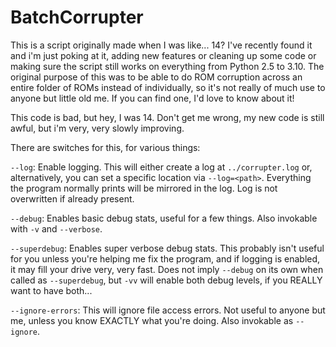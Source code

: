 # BatchCorrupter
This is a script originally made when I was like... 14? I've recently found it and i'm just poking at it,
adding new features or cleaning up some code or making sure the script still works on everything from Python 2.5 to 3.10.
The original purpose of this was to be able to do ROM corruption across an entire folder of ROMs instead of individually, 
so it's not really of much use to anyone but little old me. If you can find one, I'd love to know about it!

This code is bad, but hey, I was 14. Don't get me wrong, my new code is still awful, but i'm very, very slowly improving.


There are switches for this, for various things:

`--log`: Enable logging. This will either create a log at `../corrupter.log` or, alternatively, you can set a specific location via `--log=<path>`. Everything the program normally prints will be mirrored in the log. Log is not overwritten if already present.

`--debug`: Enables basic debug stats, useful for a few things. Also invokable with `-v` and `--verbose`.

`--superdebug`: Enables super verbose debug stats. This probably isn't useful for you unless you're helping me fix the program, and if logging is enabled, it may fill your drive very, very fast. Does not imply `--debug` on its own when called as `--superdebug`, but `-vv` will enable both debug levels, if you REALLY want to have both...

`--ignore-errors`: This will ignore file access errors. Not useful to anyone but me, unless you know EXACTLY what you're doing. Also invokable as `--ignore`.
